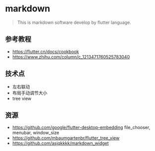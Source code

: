 # markdown

>This is markdown software develop by flutter language.

## 参考教程
* https://flutter.cn/docs/cookbook
* https://www.zhihu.com/column/c_1213471760525783040

## 技术点
* 左右联动
* 布局手动调节大小
* tree view

## 资源
* https://github.com/google/flutter-desktop-embedding  file_chooser, menubar, window_size
* https://github.com/mbaumgartenbr/flutter_tree_view
* https://github.com/asjqkkkk/markdown_widget